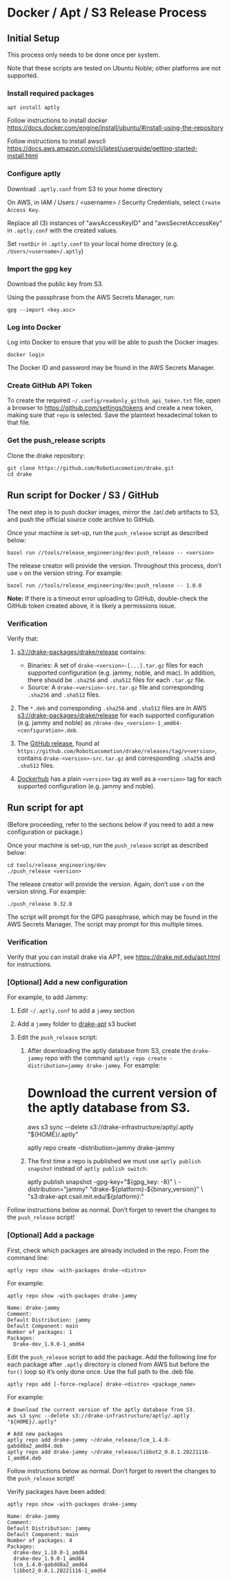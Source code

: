 # Docker / Apt / S3 Release Process

## Initial Setup

This process only needs to be done once per system.

Note that these scripts are tested on Ubuntu Noble;
other platforms are not supported.

### Install required packages

    apt install aptly

Follow instructions to install docker
https://docs.docker.com/engine/install/ubuntu/#install-using-the-repository

Follow instructions to install awscli
https://docs.aws.amazon.com/cli/latest/userguide/getting-started-install.html

### Configure aptly

Download `.aptly.conf` from S3 to your home directory

On AWS, in IAM / Users / \<username\> / Security Credentials, select
`Create Access Key`.

Replace all (3) instances of "awsAccessKeyID" and "awsSecretAccessKey" in
`.aptly.conf` with the created values.

Set `rootDir` in `.aptly.conf` to your local home directory
(e.g. `/Users/<username>/.aptly`)

### Import the gpg key

Download the public key from S3.

Using the passphrase from the AWS Secrets Manager, run:

    gpg --import <key.asc>

### Log into Docker

Log into Docker to ensure that you will be able to push the Docker images:

    docker login

The Docker ID and password may be found in the AWS Secrets Manager.

### Create GitHub API Token

To create the required `~/.config/readonly_github_api_token.txt` file, open a
browser to https://github.com/settings/tokens and create a new token, making
sure that `repo` is selected. Save the plaintext hexadecimal token to that
file.

### Get the push_release scripts

Clone the drake repository:

    git clone https://github.com/RobotLocomotion/drake.git
    cd drake

## Run script for Docker / S3 / GitHub

The next step is to push docker images, mirror the .tar/.deb artifacts to S3,
and push the official source code archive to GitHub.

Once your machine is set-up, run the `push_release` script as described below:

    bazel run //tools/release_engineering/dev:push_release -- <version>

The release creator will provide the version. Throughout this process, don’t
use `v` on the version string. For example:

    bazel run //tools/release_engineering/dev:push_release -- 1.0.0

**Note:** If there is a timeout error uploading to GitHub, double-check
the GitHub token created above, it is likely a permissions issue.

### Verification

Verify that:

1. [s3://drake-packages/drake/release](https://s3.console.aws.amazon.com/s3/buckets/drake-packages?region=us-east-1&prefix=drake/release/&showversions=false)
contains:

    * Binaries: A set of `drake-<version>-[...].tar.gz` files for each supported
    configuration (e.g. jammy, noble, and mac). In addition, there should be
    `.sha256` and `.sha512` files for each `.tar.gz` file.
    * Source: A `drake-<version>-src.tar.gz` file and corresponding `.sha256`
    and `.sha512` files.

2. The `*.deb` and corresponding `.sha256` and `.sha512`  files are in AWS
[s3://drake-packages/drake/release](https://s3.console.aws.amazon.com/s3/buckets/drake-packages?region=us-east-1&prefix=drake/release/&showversions=false)
for each supported configuration (e.g. jammy and noble) as
`/drake-dev_<version>-1_amd64-<configuration>.deb`.

3. The [GitHub release](https://github.com/RobotLocomotion/drake/releases),
found at `https://github.com/RobotLocomotion/drake/releases/tag/v<version>`,
contains `drake-<version>-src.tar.gz` and corresponding `.sha256` and
`.sha512` files.

4. [Dockerhub](https://hub.docker.com/r/robotlocomotion/drake/tags?ordering=last_updated&page=1)
has a plain `<version>` tag as well as a `<version>` tag for each supported
configuration (e.g. jammy and noble).


## Run script for apt

(Before proceeding, refer to the sections below if you need to add a new
configuration or package.)

Once your machine is set-up, run the `push_release` script as described below:

    cd tools/release_engineering/dev
    ./push_release <version>

The release creator will provide the version. Again, don’t use `v` on the
version string. For example:

    ./push_release 0.32.0

The script will prompt for the GPG passphrase, which may be found in the AWS
Secrets Manager. The script may prompt for this multiple times.

### Verification

Verify that you can install drake via APT, see https://drake.mit.edu/apt.html for instructions.

### [Optional] Add a new configuration

For example, to add Jammy:

1. Edit `~/.aptly.conf` to add a `jammy` section
2. Add a `jammy` folder to
[drake-apt](https://s3.console.aws.amazon.com/s3/buckets/drake-apt?region=us-east-1&tab=objects)
s3 bucket
3. Edit the `push_release` script:

    1. After downloading the aptly database from S3, create the `drake-jammy`
    repo with the command
    ``aptly repo create -distribution=jammy drake-jammy``. For example:

        # Download the current version of the aptly database from S3.
        aws s3 sync --delete s3://drake-infrastructure/aptly/.aptly "${HOME}/.aptly"

        aptly repo create -distribution=jammy drake-jammy

    2. The first time a repo is published we must use
    ``aptly publish snapshot`` instead of ``aptly publish switch``:

        aptly publish snapshot -gpg-key="${gpg_key: -8}" \
            -distribution="jammy" "drake-${platform}-${binary_version}" \
            "s3:drake-apt.csail.mit.edu/${platform}:"

Follow instructions below as normal. Don’t forget to revert the changes to
the `push_release` script!

### [Optional] Add a package

First, check which packages are already included in the repo. From the command
line:

    aptly repo show -with-packages drake-<distro>

For example:

    aptly repo show -with-packages drake-jammy

    Name: drake-jammy
    Comment:
    Default Distribution: jammy
    Default Component: main
    Number of packages: 1
    Packages:
      Drake-dev_1.9.0-1_amd64


Edit the `push_release` script to add the package. Add the following line for
each package after `.aptly` directory is cloned from AWS but before the `for()`
loop so it’s only done once. Use the full path to the .deb file.

    aptly repo add [-force-replace] drake-<distro> <package_name>

For example:

    # Download the current version of the aptly database from S3.
    aws s3 sync --delete s3://drake-infrastructure/aptly/.aptly "${HOME}/.aptly"

    # Add new packages
    aptly repo add drake-jammy ~/drake_release/lcm_1.4.0-gabdd8a2_amd64.deb
    aptly repo add drake-jammy ~/drake_release/libbot2_0.0.1.20221116-1_amd64.deb

Follow instructions below as normal. Don’t forget to revert the changes to
the `push_release` script!

Verify packages have been added:

    aptly repo show -with-packages drake-jammy

    Name: drake-jammy
    Comment:
    Default Distribution: jammy
    Default Component: main
    Number of packages: 4
    Packages:
      drake-dev_1.10.0-1_amd64
      drake-dev_1.9.0-1_amd64
      lcm_1.4.0-gabdd8a2_amd64
      libbot2_0.0.1.20221116-1_amd64
